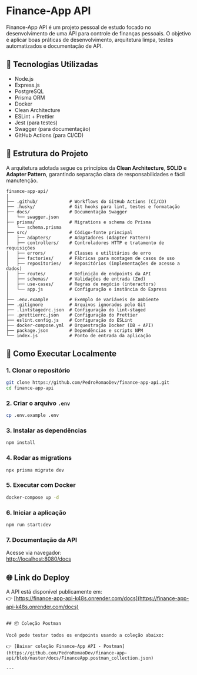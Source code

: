 # Finance-App API

Finance-App API é um projeto pessoal de estudo focado no desenvolvimento de uma API para controle de finanças pessoais. O objetivo é aplicar boas práticas de desenvolvimento, arquitetura limpa, testes automatizados e documentação de API.

## 🦰 Tecnologias Utilizadas

- Node.js  
- Express.js  
- PostgreSQL  
- Prisma ORM  
- Docker  
- Clean Architecture  
- ESLint + Prettier  
- Jest (para testes)  
- Swagger (para documentação)
- GitHub Actions (para CI/CD)

## 📁 Estrutura do Projeto

A arquitetura adotada segue os princípios da **Clean Architecture**, **SOLID** e **Adapter Pattern**, garantindo separação clara de responsabilidades e fácil manutenção.

```
finance-app-api/
│
├── .github/            # Workflows do GitHub Actions (CI/CD)
├── .husky/             # Git hooks para lint, testes e formatação
├── docs/               # Documentação Swagger
│   └── swagger.json
├── prisma/             # Migrations e schema do Prisma
│   └── schema.prisma
├── src/                # Código-fonte principal
│   ├── adapters/       # Adaptadores (Adapter Pattern)
│   ├── controllers/    # Controladores HTTP e tratamento de requisições
│   ├── errors/         # Classes e utilitários de erro
│   ├── factories/      # Fábricas para montagem de casos de uso
│   ├── repositories/   # Repositórios (implementações de acesso a dados)
│   ├── routes/         # Definição de endpoints da API
│   ├── schemas/        # Validações de entrada (Zod)
│   ├── use-cases/      # Regras de negócio (interactors)
│   └── app.js          # Configuração e instância do Express
│
├── .env.example        # Exemplo de variáveis de ambiente
├── .gitignore          # Arquivos ignorados pelo Git
├── .lintstagedrc.json  # Configuração do lint-staged
├── .prettierrc.json    # Configuração do Prettier
├── eslint.config.js    # Configuração do ESLint
├── docker-compose.yml  # Orquestração Docker (DB + API)
├── package.json        # Dependências e scripts NPM
└── index.js            # Ponto de entrada da aplicação
```

## 🚀 Como Executar Localmente

### 1. Clonar o repositório
```bash
git clone https://github.com/PedroRomaoDev/finance-app-api.git
cd finance-app-api
```

### 2. Criar o arquivo `.env`
```bash
cp .env.example .env
```

### 3. Instalar as dependências
```bash
npm install
```

### 4. Rodar as migrations
```bash
npx prisma migrate dev
```

### 5. Executar com Docker
```bash
docker-compose up -d
```

### 6. Iniciar a aplicação
```bash
npm run start:dev
```

### 7. Documentação da API
Acesse via navegador:  
[http://localhost:8080/docs](http://localhost:8080/docs)

## 🌐 Link do Deploy

A API está disponível publicamente em:  
👉 [https://finance-app-api-k48s.onrender.com/docs](https://finance-app-api-k48s.onrender.com/docs)

```

## 📦 Coleção Postman

Você pode testar todos os endpoints usando a coleção abaixo:

👉 [Baixar coleção Finance-App API - Postman](https://github.com/PedroRomaoDev/finance-app-api/blob/master/docs/FinanceApp.postman_collection.json)

---